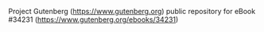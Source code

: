 Project Gutenberg (https://www.gutenberg.org) public repository for eBook #34231 (https://www.gutenberg.org/ebooks/34231)
